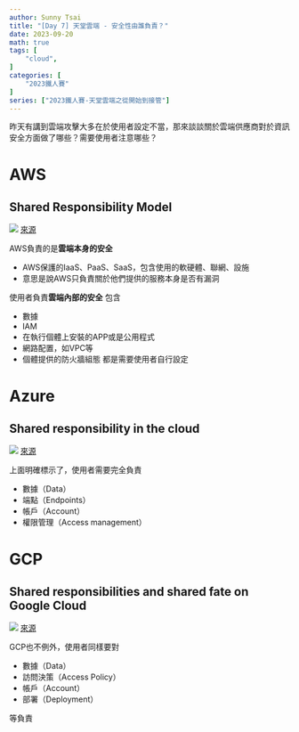 ```yaml
---
author: Sunny Tsai
title: "[Day 7] 天堂雲端 - 安全性由誰負責？"
date: 2023-09-20
math: true
tags: [
    "cloud",
]
categories: [
    "2023鐵人賽"
]
series: ["2023鐵人賽-天堂雲端之從開始到接管"]
---
```

昨天有講到雲端攻擊大多在於使用者設定不當，那來談談關於雲端供應商對於資訊安全方面做了哪些？需要使用者注意哪些？

# AWS
## Shared Responsibility Model
![](https://imgur.com/O66zSJJ.png)
[來源](https://aws.amazon.com/tw/compliance/shared-responsibility-model/)

AWS負責的是**雲端本身的安全**
* AWS保護的IaaS、PaaS、SaaS，包含使用的軟硬體、聯網、設施
* 意思是說AWS只負責關於他們提供的服務本身是否有漏洞

使用者負責**雲端內部的安全**
包含
* 數據
* IAM
* 在執行個體上安裝的APP或是公用程式
* 網路配置，如VPC等
* 個體提供的防火牆組態
都是需要使用者自行設定

# Azure

## Shared responsibility in the cloud
![](https://learn.microsoft.com/en-us/azure/security/fundamentals/media/shared-responsibility/shared-responsibility.svg)
[來源](https://learn.microsoft.com/en-us/azure/security/fundamentals/shared-responsibility)

上面明確標示了，使用者需要完全負責
* 數據（Data）
* 端點（Endpoints）
* 帳戶（Account）
* 權限管理（Access management）


# GCP
## Shared responsibilities and shared fate on Google Cloud
![](https://cloud.google.com/static/docs/security/overview/resources/shared_responsibilities.svg)
[來源](https://cloud.google.com/architecture/framework/security/shared-responsibility-shared-fate)

GCP也不例外，使用者同樣要對
* 數據（Data）
* 訪問決策（Access Policy）
* 帳戶（Account）
* 部署（Deployment）

等負責
